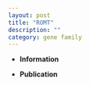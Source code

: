 ```yaml
---
layout: post
title: "ROMT"
description: ""
category: gene family
---
```


* **Information**  

* **Publication**  


